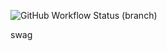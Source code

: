 ![GitHub Workflow Status (branch)](https://img.shields.io/github/actions/workflow/status/sheatait02/sem/main.yml?branch=master)

swag